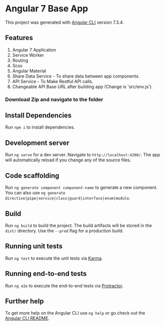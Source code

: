 # Angular 7 Base App

This project was generated with [Angular CLI](https://github.com/angular/angular-cli) version 7.3.4.


## Features
1) Angular 7 Application
2) Service Worker
3) Routing
4) Scss
5) Angular Material
6) Share Data Service - To share data between app components.
7) API Service - To Make Restful API calls.
8) Changeable API Base URL after building app (Change is 'src/env.js').

### Download Zip and navigate to the folder

## Install Dependencies

Run `npm i` to install dependencies.

## Development server

Run `ng serve` for a dev server. Navigate to `http://localhost:4200/`. The app will automatically reload if you change any of the source files.

## Code scaffolding

Run `ng generate component component-name` to generate a new component. You can also use `ng generate directive|pipe|service|class|guard|interface|enum|module`.

## Build

Run `ng build` to build the project. The build artifacts will be stored in the `dist/` directory. Use the `--prod` flag for a production build.

## Running unit tests

Run `ng test` to execute the unit tests via [Karma](https://karma-runner.github.io).

## Running end-to-end tests

Run `ng e2e` to execute the end-to-end tests via [Protractor](http://www.protractortest.org/).

## Further help

To get more help on the Angular CLI use `ng help` or go check out the [Angular CLI README](https://github.com/angular/angular-cli/blob/master/README.md).
